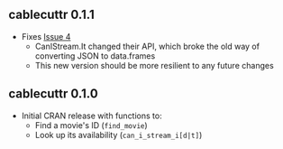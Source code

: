 cablecuttr 0.1.1
----------------

* Fixes [Issue 4](https://github.com/bearloga/cablecuttr/issues/4)
   - CanIStream.It changed their API, which broke the old way of converting JSON to data.frames
   - This new version should be more resilient to any future changes

cablecuttr 0.1.0
----------------

*  Initial CRAN release with functions to:
   - Find a movie's ID (`find_movie`)
   - Look up its availability (`can_i_stream_i[d|t]`)

